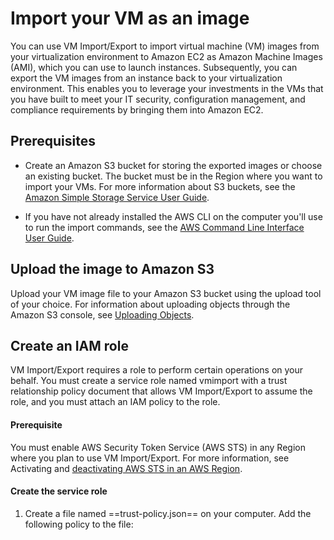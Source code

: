 # Import your VM as an image

You can use VM Import/Export to import virtual machine (VM) images from your virtualization environment to Amazon EC2 as Amazon Machine Images (AMI), which you can use to launch instances. Subsequently, you can export the VM images from an instance back to your virtualization environment. This enables you to leverage your investments in the VMs that you have built to meet your IT security, configuration management, and compliance requirements by bringing them into Amazon EC2.

## Prerequisites

- Create an Amazon S3 bucket for storing the exported images or choose an existing bucket. The bucket must be in the Region where you want to import your VMs. For more information about S3 buckets, see the [Amazon Simple Storage Service User Guide](https://docs.aws.amazon.com/AmazonS3/latest/userguide/creating-bucket.html).

- If you have not already installed the AWS CLI on the computer you'll use to run the import commands, see the [AWS Command Line Interface User Guide](https://docs.aws.amazon.com/cli/latest/userguide/getting-started-install.html).

## Upload the image to Amazon S3

Upload your VM image file to your Amazon S3 bucket using the upload tool of your choice. For information about uploading objects through the Amazon S3 console, see [Uploading Objects](https://docs.aws.amazon.com/AmazonS3/latest/userguide/upload-objects.html).

## Create an IAM role

VM Import/Export requires a role to perform certain operations on your behalf. You must create a service role named vmimport with a trust relationship policy document that allows VM Import/Export to assume the role, and you must attach an IAM policy to the role.

#### Prerequisite

You must enable AWS Security Token Service (AWS STS) in any Region where you plan to use VM Import/Export. For more information, see Activating and [deactivating AWS STS in an AWS Region](https://docs.aws.amazon.com/IAM/latest/UserGuide/id_credentials_temp_enable-regions.html#sts-regions-activate-deactivate).

#### Create the service role

1. Create a file named ==trust-policy.json== on your computer. Add the following policy to the file: